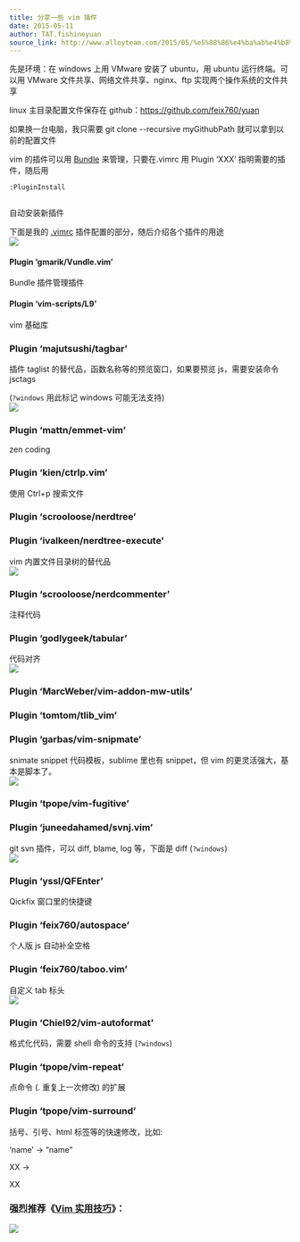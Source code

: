 ```yaml
---
title: 分享一些 vim 插件
date: 2015-05-11
author: TAT.fishineyuan
source_link: http://www.alloyteam.com/2015/05/%e5%88%86%e4%ba%ab%e4%b8%80%e4%ba%9bvim%e6%8f%92%e4%bb%b6/
---
```


先是环境：在 windows 上用 VMware 安装了 ubuntu，用 ubuntu 运行终端。可以用 VMware 文件共享、网络文件共享、nginx、ftp 实现两个操作系统的文件共享

linux 主目录配置文件保存在 github：<https://github.com/feix760/yuan>

如果换一台电脑，我只需要 git clone --recursive myGithubPath 就可以拿到以前的配置文件

vim 的插件可以用 [Bundle](https://github.com/gmarik/Vundle.vim) 来管理，只要在.vimrc 用 Plugin ‘XXX’ 指明需要的插件，随后用

    :PluginInstall
     

自动安装新插件

下面是我的 [.vimrc](https://github.com/feix760/yuan/blob/master/.vimrc) 插件配置的部分，随后介绍各个插件的用途  
![](http://7tszky.com1.z0.glb.clouddn.com/Fk16I8zKiPh2lOO5OuXC7nExorBK)

#### Plugin ‘gmarik/Vundle.vim’

Bundle 插件管理插件

#### Plugin ‘vim-scripts/L9’

vim 基础库

### Plugin ‘majutsushi/tagbar’

插件 taglist 的替代品，函数名称等的预览窗口，如果要预览 js，需要安装命令 jsctags

(`?windows` 用此标记 windows 可能无法支持)  
![](http://7tszky.com1.z0.glb.clouddn.com/FsomW5vaM-OenndjuYlELNQ5dai_)

### Plugin ‘mattn/emmet-vim’

zen coding

### Plugin ‘kien/ctrlp.vim’

使用 Ctrl+p 搜索文件

### Plugin ‘scrooloose/nerdtree’

### Plugin ‘ivalkeen/nerdtree-execute’

vim 内置文件目录树的替代品  
![](http://7tszky.com1.z0.glb.clouddn.com/FtOzpefjE0V-Ofbgr-XcpBVRIubt)

### Plugin ‘scrooloose/nerdcommenter’

注释代码

### Plugin ‘godlygeek/tabular’

代码对齐  
![](http://7tszky.com1.z0.glb.clouddn.com/FoMWVH1iMbePzvdwKvnYlNGCfcBJ)

### Plugin ‘MarcWeber/vim-addon-mw-utils’

### Plugin ‘tomtom/tlib_vim’

### Plugin ‘garbas/vim-snipmate’

snimate snippet 代码模板，sublime 里也有 snippet，但 vim 的更灵活强大，基本是脚本了。  
![](http://7tszky.com1.z0.glb.clouddn.com/FpifT7xP1mmkGZ0k6Bpf0iTqrWFq)

### Plugin ‘tpope/vim-fugitive’

### Plugin ‘juneedahamed/svnj.vim’

git svn 插件，可以 diff, blame, log 等，下面是 diff (`?windows`)  
![](http://7tszky.com1.z0.glb.clouddn.com/Fp27d4BXFx_yinBHdcg6YNLUDVkn)

### Plugin ‘yssl/QFEnter’

Qickfix 窗口里的快捷键

### Plugin ‘feix760/autospace’

个人版 js 自动补全空格

### Plugin ‘feix760/taboo.vim’

自定义 tab 标头  
![](http://7tszky.com1.z0.glb.clouddn.com/Fp0aw37-09Niz4k5g86Ghi2oFFVJ)

### Plugin ‘Chiel92/vim-autoformat’

格式化代码，需要 shell 命令的支持 (`?windows`)

### Plugin ‘tpope/vim-repeat’

点命令 (. 重复上一次修改) 的扩展

### Plugin ‘tpope/vim-surround’

括号、引号、html 标签等的快速修改，比如:

‘name’ -> “name”

<a class="active" >XX</a> -> <div class="active" >XX</div>

### 强烈推荐《[Vim 实用技巧](http://www.amazon.cn/Vim%E5%AE%9E%E7%94%A8%E6%8A%80%E5%B7%A7-%E5%B0%BC%E5%B0%94/dp/B00JONY3W0/ref=sr_1_1?ie=UTF8&qid=1431346917&sr=8-1&keywords=vim%E5%AE%9E%E7%94%A8%E6%8A%80%E5%B7%A7)》：

![](http://7tszky.com1.z0.glb.clouddn.com/Fj1zoH_D7s6pxY2wZNV42AYIC-RT)